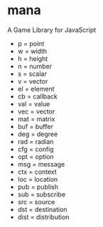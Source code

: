 # mana
A Game Library for JavaScript

* p = point
* w = width
* h = height
* n = number
* s = scalar
* v = vector
* el = element
* cb = callback
* val = value
* vec = vector
* mat = matrix
* buf = buffer
* deg = degree
* rad = radian
* cfg = config
* opt = option
* msg = message
* ctx = context
* loc = location
* pub = publish
* sub = subscribe
* src = source
* dst = destination
* dist = distribution